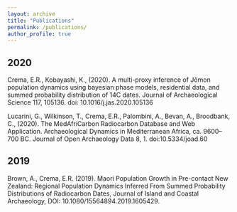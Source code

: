 ```yaml
---
layout: archive
title: "Publications"
permalink: /publications/
author_profile: true
---
```


2020
---

Crema, E.R., Kobayashi, K., (2020). A multi-proxy inference of Jōmon population dynamics using bayesian phase models, residential data, and summed probability distribution of 14C dates. Journal of Archaeological Science 117, 105136. doi: 10.1016/j.jas.2020.105136

Lucarini, G., Wilkinson, T., Crema, E.R., Palombini, A., Bevan, A., Broodbank, C., (2020). The MedAfriCarbon Radiocarbon Database and Web Application. Archaeological Dynamics in Mediterranean Africa, ca. 9600–700 BC. Journal of Open Archaeology Data 8, 1. doi:10.5334/joad.60

2019
---
Brown, A., Crema, E.R. (2019). Maori Population Growth in Pre-contact New Zealand: Regional Population Dynamics Inferred From Summed Probability Distributions of Radiocarbon Dates, Journal of Island and Coastal Archaeology, DOI: 10.1080/15564894.2019.1605429.

